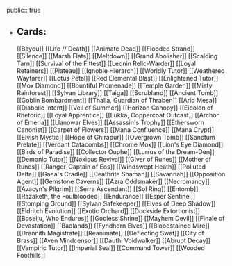 public:: true
- ## Cards:
	[[Bayou]]
	[[Life // Death]]
	[[Animate Dead]]
	[[Flooded Strand]]
	[[Silence]]
	[[Marsh Flats]]
	[[Meltdown]]
	[[Grand Abolisher]]
	[[Scalding Tarn]]
	[[Survival of the Fittest]]
	[[Leonin Relic-Warder]]
	[[Loyal Retainers]]
	[[Plateau]]
	[[Ignoble Hierarch]]
	[[Worldly Tutor]]
	[[Weathered Wayfarer]]
	[[Lotus Petal]]
	[[Red Elemental Blast]]
	[[Enlightened Tutor]]
	[[Mox Diamond]]
	[[Bountiful Promenade]]
	[[Temple Garden]]
	[[Misty Rainforest]]
	[[Sylvan Library]]
	[[Taiga]]
	[[Scrubland]]
	[[Ancient Tomb]]
	[[Goblin Bombardment]]
	[[Thalia, Guardian of Thraben]]
	[[Arid Mesa]]
	[[Diabolic Intent]]
	[[Veil of Summer]]
	[[Horizon Canopy]]
	[[Eidolon of Rhetoric]]
	[[Loyal Apprentice]]
	[[Lukka, Coppercoat Outcast]]
	[[Archon of Emeria]]
	[[Llanowar Elves]]
	[[Assassin's Trophy]]
	[[Ethersworn Canonist]]
	[[Carpet of Flowers]]
	[[Mana Confluence]]
	[[Mana Crypt]]
	[[Elvish Mystic]]
	[[Hope of Ghirapur]]
	[[Overgrown Tomb]]
	[[Sanctum Prelate]]
	[[Verdant Catacombs]]
	[[Chrome Mox]]
	[[Lion's Eye Diamond]]
	[[Birds of Paradise]]
	[[Collector Ouphe]]
	[[Lurrus of the Dream-Den]]
	[[Demonic Tutor]]
	[[Noxious Revival]]
	[[Giver of Runes]]
	[[Mother of Runes]]
	[[Ranger-Captain of Eos]]
	[[Windswept Heath]]
	[[Polluted Delta]]
	[[Gaea's Cradle]]
	[[Deathrite Shaman]]
	[[Savannah]]
	[[Opposition Agent]]
	[[Gemstone Caverns]]
	[[Azra Oddsmaker]]
	[[Necromancy]]
	[[Avacyn's Pilgrim]]
	[[Serra Ascendant]]
	[[Sol Ring]]
	[[Entomb]]
	[[Razaketh, the Foulblooded]]
	[[Endurance]]
	[[Esper Sentinel]]
	[[Stomping Ground]]
	[[Sylvan Safekeeper]]
	[[Elves of Deep Shadow]]
	[[Eldritch Evolution]]
	[[Exotic Orchard]]
	[[Dockside Extortionist]]
	[[Boseiju, Who Endures]]
	[[Godless Shrine]]
	[[Mayhem Devil]]
	[[Finale of Devastation]]
	[[Badlands]]
	[[Fyndhorn Elves]]
	[[Bloodstained Mire]]
	[[Drannith Magistrate]]
	[[Reanimate]]
	[[Deflecting Swat]]
	[[City of Brass]]
	[[Aven Mindcensor]]
	[[Dauthi Voidwalker]]
	[[Abrupt Decay]]
	[[Vampiric Tutor]]
	[[Imperial Seal]]
	[[Command Tower]]
	[[Wooded Foothills]]
